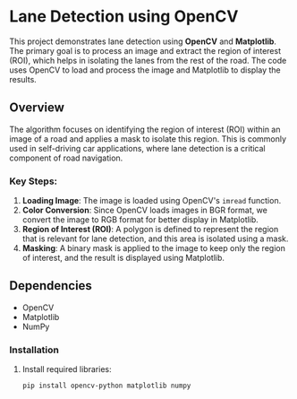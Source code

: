 # Lane Detection using OpenCV

This project demonstrates lane detection using **OpenCV** and **Matplotlib**. The primary goal is to process an image and extract the region of interest (ROI), which helps in isolating the lanes from the rest of the road. The code uses OpenCV to load and process the image and Matplotlib to display the results.

## Overview

The algorithm focuses on identifying the region of interest (ROI) within an image of a road and applies a mask to isolate this region. This is commonly used in self-driving car applications, where lane detection is a critical component of road navigation.

### Key Steps:
1. **Loading Image**: The image is loaded using OpenCV's `imread` function.
2. **Color Conversion**: Since OpenCV loads images in BGR format, we convert the image to RGB format for better display in Matplotlib.
3. **Region of Interest (ROI)**: A polygon is defined to represent the region that is relevant for lane detection, and this area is isolated using a mask.
4. **Masking**: A binary mask is applied to the image to keep only the region of interest, and the result is displayed using Matplotlib.

## Dependencies

- OpenCV
- Matplotlib
- NumPy

### Installation
1. Install required libraries:
   ```bash
   pip install opencv-python matplotlib numpy
